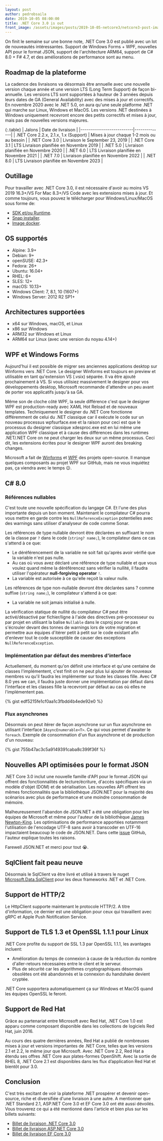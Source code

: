 ```yaml
---
layout: post
author: pedrobsaila
date: 2019-10-05 08:00:00
title: .NET Core 3.0 is out
front_image: /assets/images/posts/2019-10-05-netcore3/netcore3-post-image.jpeg
---
```


On finit le semaine sur une bonne note, .NET Core 3.0 est publié avec un lot de nouveautés intéressantes. Support de Windows Forms + WPF, nouvelles API pour le format JSON, support de l'architecture ARM64, support de C# 8.0 + F# 4.7, et des améliorations de performance sont au menu.

## Roadmap de la plateforme

La cadence des livraisons va désormais être annuelle avec une nouvelle version chaque année et une version LTS (Long Term Support) de façon bi-annuelle. Les versions LTS sont supportées à hauteur de 3 années depuis leurs dates de GA (General Availability) avec des mises à jour et correctifs. En novembre 2020 avec le .NET 5.0, on aura qu'une seule platforme .NET qui marche sur Linux, Windows et MacOS. Les versions .NET destinées à Windows uniquement recevront encore des petits correctifs et mises à jour, mais pas de nouvelles versions majeures.

{:.table}
| Jalons                 | Date de livraison |
|---------------------------|--------------|
| .NET Core 2.2.x, 2.1.x, 1.x (Support) | Mises à jour chaque 1-2 mois ou au besoin |
| .NET Core 3.0 | Livraison le September 23, 2019 |
| .NET Core 3.1 | LTS Livraison planifiée en Novembre 2019 |
| .NET 5.0 | Livraison planifiée en Novembre 2020 |
| .NET 6.0 | LTS Livraison planifiée en Novembre 2021 |
| .NET 7.0 | Livraison planifiée en Novembre 2022 |
| .NET 8.0 | LTS Livraison planifiée en Novembre 2023 |

## Outillage

Pour travailler avec .NET Core 3.0, il est nécessaire d'avoir au moins VS 2019 16.3+/VS For Mac 8.3+/VS Code avec les extensions mises à jour. Et comme toujours, vous pouvez le télécharger pour Windows/Linux/MacOS sous forme de:

+ [SDK et/ou Runtime](https://dotnet.microsoft.com/download/dotnet-core/3.0).
+ [Snap installer](https://snapcraft.io/dotnet-sdk).
+ [Image docker](https://hub.docker.com/_/microsoft-dotnet-core).

## OS supportés

+ Alpine: 3.9+
+ Debian: 9+
+ openSUSE: 42.3+
+ Fedora: 26+
+ Ubuntu: 16.04+
+ RHEL: 6+
+ SLES: 12+
+ macOS: 10.13+
+ Windows Client: 7, 8.1, 10 (1607+)
+ Windows Server: 2012 R2 SP1+

## Architectures supportées

+ x64 sur Windows, macOS, et Linux
+ x86 sur Windows
+ ARM32 sur Windows et Linux
+ ARM64 sur Linux (avec une version du noyau 4.14+)

## WPF et Windows Forms

Aujourd'hui il est possible de migrer ses anciennes applications desktop sur Winforms vers .NET Core. Le designer Winforms est toujours en preview et utilisable en tant qu'extension VS (.vsix) séparée. Il va être ajouté prochainement à VS. Si vous utilisiez massivement le designer pour vos développements desktop, Microsoft recommande d'attendre un peu avant de porter vos applicatifs jusqu'à sa GA.

Même son de cloche côté WPF, la seule différence c'est que le designer WPF est production-ready avec XAML Hot Reload et de nouveaux templates. Techniquement le designer du .NET Core fonctionne différemment de celui du .NET classique car il exécute le code sur un nouveau processus wpfsurface.exe et la raison pour ceci est que le processus du designer classique xdesproc.exe est en lui même une application WPF classique et à cause des différences dans les runtimes .NET/.NET Core on ne peut charger les deux sur un même processus. Ceci dit, les extensions écrites pour le designer WPF auront des breaking changes.

Microsoft a fait de [Winforms](https://github.com/dotnet/winforms) et [WPF](https://github.com/dotnet/wpf) des projets open-source. Il manque quelques composants au projet WPF sur GitHub, mais ne vous inquiétez pas, ça viendra avec le temps :wink:.

## C# 8.0

### Références nullables

C'est toute une nouvelle spécification du langage C#. Et l'une des plus importante depuis un bon moment. Maintenant le compilateur C# pourra vous mettre en garde contre les `NullReferenceException` potentielles avec des warnings sans utiliser d'analyseur de code comme Sonar.

Les références de type nullable devront être déclarées en suffixant le nom de la classe par `?` dans le code (`string? name;`), le compilateur dans ce cas s'attend à ce que:

+ Le déréférencement de la variable ne soit fait qu'après avoir vérifié que la variable n'est pas nulle.
+ Au cas où vous avez déclaré une référence de type nullable et que vous voulez quand même la déréférencez sans vérifier la nullité, il faudra utiliser l'opérateur **null-forgiving operator** `!`.
+ La variable est autorisée à ce qu'elle reçoit la valeur nulle.

Les références de type non-nullable devront être déclarées sans ? comme suffixe (`string name;`), le compilateur s'attend à ce que:

+ La variable ne soit jamais initialisé à nulle.

La vérification statique de nullité du compilateur C# peut être activé/désactivé par fichier/ligne à l'aide des directives pré-processeur ou par projet en utilisant la balise `Nullable` dans le csproj pour ne pas s'écrouler devant des tonnes de warnings lors de votre migration et permettre aux équipes d'itérer petit à petit sur le code existant afin d'enlever tout le code susceptible de causer des exceptions `NullReferenceException`.

### Implémentation par défaut des membres d'interface

Actuellement, du moment qu'on définit une interface et qu'une centaine de classes l'implémentent, c'est finit on ne peut plus lui ajouter de nouveaux membres vu qu'il faudra les implémenter sur toute les classes fille. Avec C# 8.0 yes we can, il faudra juste donner une implémentation par défaut dans l'interface et les classes fille la recevront par défaut au cas où elles ne l'implémentent pas.

{% gist edf5215fe1cf0aa1c3fbdd4b4ede92e0 %}

### Flux asynchrones

Désormais on peut itérer de façon asynchrone sur un flux asynchrone en utilisant l'interface `IAsyncEnumerable<T>`. Ce qui vous permet d'awaiter le `foreach`. Exemple de consommation d'un flux asynchrone et de production d'un nouveau:

{% gist 755b47ac3c5a9149391caba8c399f36f %}

## Nouvelles API optimisées pour le format JSON

.NET Core 3.0 inclut une nouvelle famille d'API pour le format JSON qui offrent des fonctionnalités de lecture/écriture, d'accès spécifiques via un modèle d'objet (DOM) et de sérialisation. Les nouvelles API offrent les mêmes fonctionnalités que la bibliothèque JSON.NET pour la majorité des scénarios avec plus de performance et une moindre consommation de mémoire.

Malheureusement l'abandon de JSON.NET a été une obligation pour les équipes de Microsoft et même pour l'auteur de la bibliothèque [James Newton-King](https://github.com/jamesnk). Les optimisations de performance apportées notamment l'utilisation de l'encodage UTF-8 sans avoir à transcoder en UTF-16 impactaient beaucoup le code de JSON.NET. Dans cette [issue](https://github.com/dotnet/corefx/issues/33115) GitHub, l'auteur explique toutes les raisons.

Farewell JSON.NET et merci pour tout :sob:.

## SqlClient fait peau neuve

Désormais le SqlClient va être livré et utilisé à travers le nuget [Microsoft.Data.SqlClient](https://www.nuget.org/packages/Microsoft.Data.SqlClient/) pour les deux frameworks .NET et .NET Core.

## Support de HTTP/2

Le HttpClient supporte maintenant le protocole HTTP/2. A titre d'information, ce dernier est une obligation pour ceux qui travaillent avec gRPC et Apple Push Notification Service.

## Support de TLS 1.3 et OpenSSL 1.1.1 pour Linux

.NET Core profite du support de SSL 1.3 par OpenSSL 1.1.1, les avantages incluent:

+ Amélioration du temps de connexion à cause de la réduction du nombre d'aller-retours nécessaires entre le client et le serveur.
+ Plus de sécurité car les algorithmes cryptographiques désormais obsolètes ont été abandonnés et la connexion du handshake devient cryptée.

.NET Core supportera automatiquement ça sur Windows et MacOS quand les équipes OpenSSL le feront.

## Support de Red Hat

Grâce au partenariat entre Microsoft avec Red Hat, .NET Core 1.0 est apparu comme composant disponible dans les collections de logiciels Red Hat, juin 2016.

Au cours des quatre dernières années, Red Hat a publié de nombreuses mises à jour et versions importantes de .NET Core, telles que les versions 2.1 et 2.2, le même jour que Microsoft. Avec .NET Core 2.2, Red Hat a étendu ses offres .NET Core aux plates-formes OpenShift. Avec la sortie de RHEL 8, .NET Core 2.1 est disponibles dans les flux d’application Red Hat et bientôt pour 3.0.

## Conclusion

C'est très excitant de voir la plateforme .NET prospérer et devenir open-source, riche et diversifiée d'une livraison à une autre. A mentionner que .NET Standard 2.1, ASP.NET Core 3.0 et EF Core 3.0 ont été aussi dévoilés. Vous trouverez ce qui a été mentionné dans l'article et bien plus sur les billets suivants:

+ [Billet de livraison .NET Core 3.0](https://devblogs.microsoft.com/dotnet/announcing-net-core-3-0/)
+ [Billet de livraison ASP.NET Core 3.0](https://devblogs.microsoft.com/aspnet/asp-net-core-and-blazor-updates-in-net-core-3-0/)
+ [Billet de livraison EF Core 3.0](https://devblogs.microsoft.com/dotnet/announcing-ef-core-3-0-and-ef-6-3-general-availability/)
